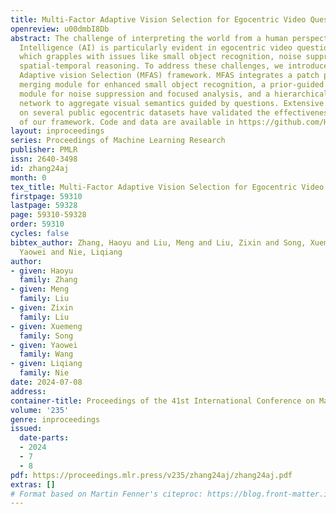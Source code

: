 ```yaml
---
title: Multi-Factor Adaptive Vision Selection for Egocentric Video Question Answering
openreview: u00dmbI8Db
abstract: The challenge of interpreting the world from a human perspective in Artificial
  Intelligence (AI) is particularly evident in egocentric video question answering,
  which grapples with issues like small object recognition, noise suppression, and
  spatial-temporal reasoning. To address these challenges, we introduce the Multi-Factor
  Adaptive vision Selection (MFAS) framework. MFAS integrates a patch partition and
  merging module for enhanced small object recognition, a prior-guided patch selection
  module for noise suppression and focused analysis, and a hierarchical aggregation
  network to aggregate visual semantics guided by questions. Extensive experiments
  on several public egocentric datasets have validated the effectiveness and generalization
  of our framework. Code and data are available in https://github.com/Hyu-Zhang/EgoVideoQA.
layout: inproceedings
series: Proceedings of Machine Learning Research
publisher: PMLR
issn: 2640-3498
id: zhang24aj
month: 0
tex_title: Multi-Factor Adaptive Vision Selection for Egocentric Video Question Answering
firstpage: 59310
lastpage: 59328
page: 59310-59328
order: 59310
cycles: false
bibtex_author: Zhang, Haoyu and Liu, Meng and Liu, Zixin and Song, Xuemeng and Wang,
  Yaowei and Nie, Liqiang
author:
- given: Haoyu
  family: Zhang
- given: Meng
  family: Liu
- given: Zixin
  family: Liu
- given: Xuemeng
  family: Song
- given: Yaowei
  family: Wang
- given: Liqiang
  family: Nie
date: 2024-07-08
address:
container-title: Proceedings of the 41st International Conference on Machine Learning
volume: '235'
genre: inproceedings
issued:
  date-parts:
  - 2024
  - 7
  - 8
pdf: https://proceedings.mlr.press/v235/zhang24aj/zhang24aj.pdf
extras: []
# Format based on Martin Fenner's citeproc: https://blog.front-matter.io/posts/citeproc-yaml-for-bibliographies/
---
```

